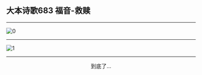 
## 大本诗歌683 福音-救赎
        
<div id="aplayer0"></div>

---

<img alt="0" data-original="https://cdn.jsdelivr.net/gh/k34869/shi/data/d0678/0">

---

<img alt="1" data-original="https://cdn.jsdelivr.net/gh/k34869/shi/data/d0678/1">

---

<p style="text-align: center">到底了...</p>

<script src="/js/dist-view.js"></script>

<script>
MAIN.id = 'd0678';
        
const ap0 = new APlayer({
    container: document.getElementById('aplayer0'),
    volume: 1,
    loop: 'none',
    preload: 'none',
    audio: [{
        name: '大本诗歌683.mp3',
        artist: '大本诗歌',
        url: 'https://res.wx.qq.com/voice/getvoice?mediaid=MzI0NTk3MDM5M18yMjQ3NDk2MTc2',
        cover: '/favicon'
    }]
});
</script>
